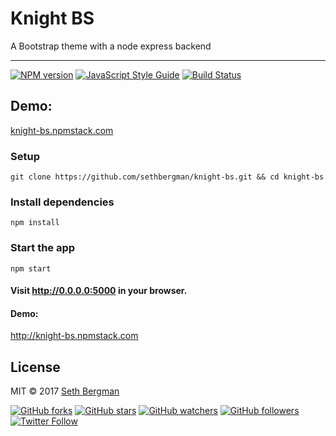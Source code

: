 # Knight BS

A Bootstrap theme with a node express backend

--------------------------------------------------------------------------------

[![NPM version][npm-image]][npm-url] [![JavaScript Style Guide](https://img.shields.io/badge/code_style-standard-brightgreen.svg)](https://standardjs.com) [![Build Status](https://travis-ci.org/sethbergman/knight-bs.svg?branch=master)](https://travis-ci.org/sethbergman/knight-bs)


## Demo:

[knight-bs.npmstack.com](http://knight-bs.npmstack.com)

### Setup

```
git clone https://github.com/sethbergman/knight-bs.git && cd knight-bs
```

### Install dependencies

```
npm install
```

### Start the app

```
npm start
```

#### Visit <http://0.0.0.0:5000> in your browser.

#### Demo:

<http://knight-bs.npmstack.com>

## License

MIT © 2017 [Seth Bergman](http://sethbergman.com)

[npm-image]: https://badge.fury.io/js/knight-bs.svg
[npm-url]: https://npmjs.org/package/knight-bs

[![GitHub forks](https://img.shields.io/github/forks/sethbergman/knight-bs.svg?style=social&label=Fork)](https://github.com/sethbergman/knight-bs) [![GitHub stars](https://img.shields.io/github/stars/sethbergman/knight-bs.svg?style=social&label=Star)](https://github.com/sethbergman/knight-bs) [![GitHub watchers](https://img.shields.io/github/watchers/sethbergman/knight-bs.svg?style=social&label=Watch)](https://github.com/sethbergman/knight-bs) [![GitHub followers](https://img.shields.io/github/followers/sethbergman.svg?style=social&label=Follow)](https://github.com/sethbergman/knight-bs) [![Twitter Follow](https://img.shields.io/twitter/follow/seth_bergman.svg?style=social)](https://twitter.com/seth_bergman)
